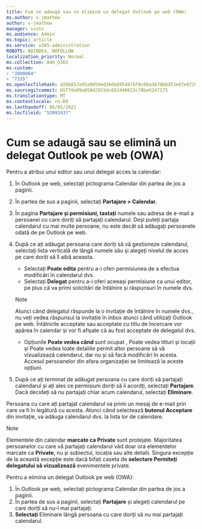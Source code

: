 ```yaml
---
title: Cum se adaugă sau se elimină un delegat Outlook pe web (OWA)
ms.author: v-jmathew
author: v-jmathew
manager: scotv
ms.audience: Admin
ms.topic: article
ms.service: o365-administration
ROBOTS: NOINDEX, NOFOLLOW
localization_priority: Normal
ms.collection: Adm_O365
ms.custom:
- "3800004"
- "7335"
ms.openlocfilehash: d28b857a95a9959ed3b6b8954878f9c60a367db6d53e67e6729b174c5ce7b364
ms.sourcegitcommit: b5f7da89a650d2915dc652449623c78be6247175
ms.translationtype: MT
ms.contentlocale: ro-RO
ms.lasthandoff: 08/05/2021
ms.locfileid: "53993437"
---
```

# <a name="how-to-add-or-remove-a-delegate-in-outlook-on-the-web-owa"></a>Cum se adaugă sau se elimină un delegat Outlook pe web (OWA)

Pentru a atribui unui editor sau unui delegat acces la calendar:

1. În Outlook pe web, selectați pictograma Calendar din partea de jos a paginii.
2. În partea de sus a paginii, selectați **Partajare > Calendar.**
3. În pagina **Partajare și permisiuni, tastați** numele sau adresa de e-mail a persoanei cu care doriți să partajați calendarul. Deși puteți partaja calendarul cu mai multe persoane, nu este decât să adăugați persoanele odată de pe Outlook pe web.
4. După ce ați adăugat persoana care doriți să vă gestioneze calendarul, selectați lista verticală de lângă numele său și alegeți nivelul de acces pe care doriți să îl aibă aceasta.

    - Selectați **Poate edita** pentru a-i oferi permisiunea de a efectua modificări în calendarul dvs.
    - Selectați **Delegat** pentru a-i oferi aceeași permisiune ca unui editor, pe plus că va primi solicitări de întâlnire și răspunsuri în numele dvs.
    > [!NOTE]
    > Atunci când delegatul răspunde la o invitație de întâlnire în numele dvs., nu veți vedea răspunsul la invitație în inbox atunci când utilizați Outlook pe web. Întâlnirile acceptate sau acceptate cu titlu de încercare vor apărea în calendar și vor fi afișate că au fost acceptate de delegatul dvs.
    - Opțiunile **Poate vedea când** sunt ocupat , Poate vedea  titluri și locații și Poate vedea toate detaliile permit altor persoane să vă vizualizează calendarul, dar nu și să facă modificări în acesta.  Accesul persoanelor din afara organizației se limitează la aceste opțiuni.

5. După ce ați terminat de adăugat persoana cu care doriți să partajați calendarul și ați ales ce permisiuni doriți să îi acordți, selectați **Partajare**. Dacă decideți să nu partajați chiar acum calendarul, selectați **Eliminare**.

Persoana cu care ați partajat calendarul va primi un mesaj de e-mail prin care va fi în legătură cu acesta. Atunci când selectează **butonul Acceptare** din invitație, va adăuga calendarul dvs. la lista lor de calendare.

> [!NOTE]
> Elementele din calendar **marcate ca Private** sunt protejate. Majoritatea persoanelor cu care vă partajați calendarul văd doar ora elementelor marcate ca **Private**, nu și subiectul, locația sau alte detalii. Singura excepție de la această excepție este dacă bifați caseta de **selectare Permiteți delegatului să vizualizează** evenimentele private.

Pentru a elimina un delegat Outlook pe web (OWA):

1. În Outlook pe web, selectați pictograma Calendar din partea de jos a paginii.
2. În partea de sus a paginii, selectați **Partajare** și alegeți calendarul pe care doriți să nu-l mai partajați.
3. **Selectați** Eliminare lângă persoana cu care doriți să nu mai partajați calendarul.
